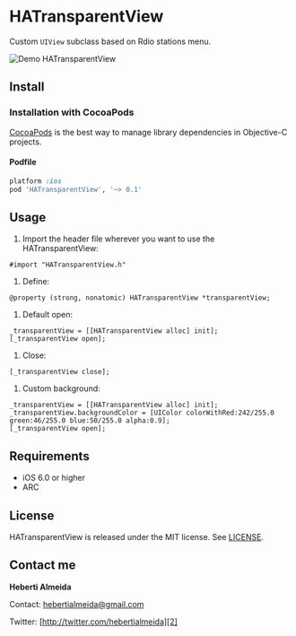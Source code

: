 HATransparentView
=================

Custom `UIView` subclass based on Rdio stations menu.

![Demo HATransparentView](https://raw.github.com/hebertialmeida/HATransparentView/master/HATransparentViewDemo/Images.xcassets/1.png)

Install
-----

### Installation with CocoaPods
[CocoaPods](http://cocoapods.org) is the best way to manage library dependencies in Objective-C projects.

#### Podfile
```ruby
platform :ios
pod 'HATransparentView', '~> 0.1'
```

Usage
-----

 1. Import the header file wherever you want to use the HATransparentView:
```objc
#import "HATransparentView.h"
```

 1. Define:
```objc
@property (strong, nonatomic) HATransparentView *transparentView;
```

 1. Default open:
```objc
_transparentView = [[HATransparentView alloc] init];
[_transparentView open];
```

 1. Close:
```objc
[_transparentView close];
```

 1. Custom background:
```objc
_transparentView = [[HATransparentView alloc] init];
_transparentView.backgroundColor = [UIColor colorWithRed:242/255.0 green:46/255.0 blue:50/255.0 alpha:0.9];
[_transparentView open];
```


Requirements
----------
* iOS 6.0 or higher
* ARC

## License
HATransparentView is released under the MIT license. See
[LICENSE](https://github.com/hebertialmeida/HATransparentView/blob/master/LICENSE).

Contact me
----------

**Heberti Almeida**  


Contact: [hebertialmeida@gmail.com][1]

Twitter: [http://twitter.com/hebertialmeida][2] 

  [1]: mailto:hebertialmeida@gmail.com
  [2]: http://twitter.com/chroman
